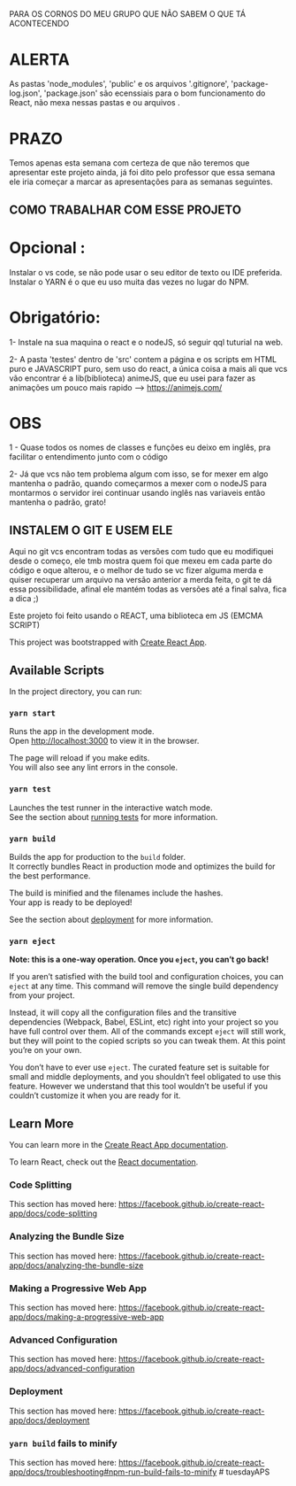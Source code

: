 ## 
PARA OS CORNOS DO MEU GRUPO QUE NÃO SABEM O QUE TÁ ACONTECENDO 

# ALERTA 
As pastas 'node_modules', 'public' e os arquivos '.gitignore', 'package-log.json', 'package.json' são ecenssiais para o bom funcionamento do React, não mexa nessas pastas e ou arquivos .

# PRAZO 

Temos apenas esta semana com certeza de que não teremos que apresentar este projeto ainda, já foi dito pelo professor que essa semana ele iria começar a marcar as apresentações para as semanas seguintes.  

## COMO TRABALHAR COM ESSE PROJETO 

# Opcional :

Instalar o vs code, se não pode usar o seu editor de texto ou IDE preferida. 
Instalar o YARN é o que eu uso muita das vezes no lugar do NPM. 


# Obrigatório: 

1- Instale na sua maquina o react e o nodeJS, só seguir qql tuturial na web. 

2- A pasta 'testes' dentro de 'src' contem a página e os scripts em HTML puro e JAVASCRIPT puro, sem uso do react, a única coisa a mais ali que vcs vão encontrar é a lib(biblioteca) animeJS, que eu usei para fazer as animações um pouco mais rapido --> https://animejs.com/

# OBS

1 - Quase todos os nomes de classes e funções eu deixo em inglês, pra facilitar o entendimento junto com o código 

2- Já que vcs não tem problema algum com isso, se for mexer em algo mantenha o padrão, quando começarmos a mexer com o nodeJS para montarmos o servidor irei continuar usando inglês nas variaveis então mantenha o padrão, grato!

## INSTALEM O GIT E USEM ELE 

Aqui no git vcs encontram todas as versões com tudo que eu modifiquei desde o começo, ele tmb mostra quem foi que mexeu em cada parte do código e oque alterou, e o melhor de tudo se vc fizer alguma merda e quiser recuperar um arquivo na versão anterior a merda feita, o git te dá essa possibilidade, afinal ele mantém todas as versões até a final salva, fica a dica ;) 

Este projeto foi feito usando o REACT, uma biblioteca em JS (EMCMA SCRIPT)

This project was bootstrapped with [Create React App](https://github.com/facebook/create-react-app).

## Available Scripts

In the project directory, you can run:

### `yarn start`

Runs the app in the development mode.<br />
Open [http://localhost:3000](http://localhost:3000) to view it in the browser.

The page will reload if you make edits.<br />
You will also see any lint errors in the console.

### `yarn test`

Launches the test runner in the interactive watch mode.<br />
See the section about [running tests](https://facebook.github.io/create-react-app/docs/running-tests) for more information.

### `yarn build`

Builds the app for production to the `build` folder.<br />
It correctly bundles React in production mode and optimizes the build for the best performance.

The build is minified and the filenames include the hashes.<br />
Your app is ready to be deployed!

See the section about [deployment](https://facebook.github.io/create-react-app/docs/deployment) for more information.

### `yarn eject`

**Note: this is a one-way operation. Once you `eject`, you can’t go back!**

If you aren’t satisfied with the build tool and configuration choices, you can `eject` at any time. This command will remove the single build dependency from your project.

Instead, it will copy all the configuration files and the transitive dependencies (Webpack, Babel, ESLint, etc) right into your project so you have full control over them. All of the commands except `eject` will still work, but they will point to the copied scripts so you can tweak them. At this point you’re on your own.

You don’t have to ever use `eject`. The curated feature set is suitable for small and middle deployments, and you shouldn’t feel obligated to use this feature. However we understand that this tool wouldn’t be useful if you couldn’t customize it when you are ready for it.

## Learn More

You can learn more in the [Create React App documentation](https://facebook.github.io/create-react-app/docs/getting-started).

To learn React, check out the [React documentation](https://reactjs.org/).

### Code Splitting

This section has moved here: https://facebook.github.io/create-react-app/docs/code-splitting

### Analyzing the Bundle Size

This section has moved here: https://facebook.github.io/create-react-app/docs/analyzing-the-bundle-size

### Making a Progressive Web App

This section has moved here: https://facebook.github.io/create-react-app/docs/making-a-progressive-web-app

### Advanced Configuration

This section has moved here: https://facebook.github.io/create-react-app/docs/advanced-configuration

### Deployment

This section has moved here: https://facebook.github.io/create-react-app/docs/deployment

### `yarn build` fails to minify

This section has moved here: https://facebook.github.io/create-react-app/docs/troubleshooting#npm-run-build-fails-to-minify
#   t u e s d a y A P S 
 
 